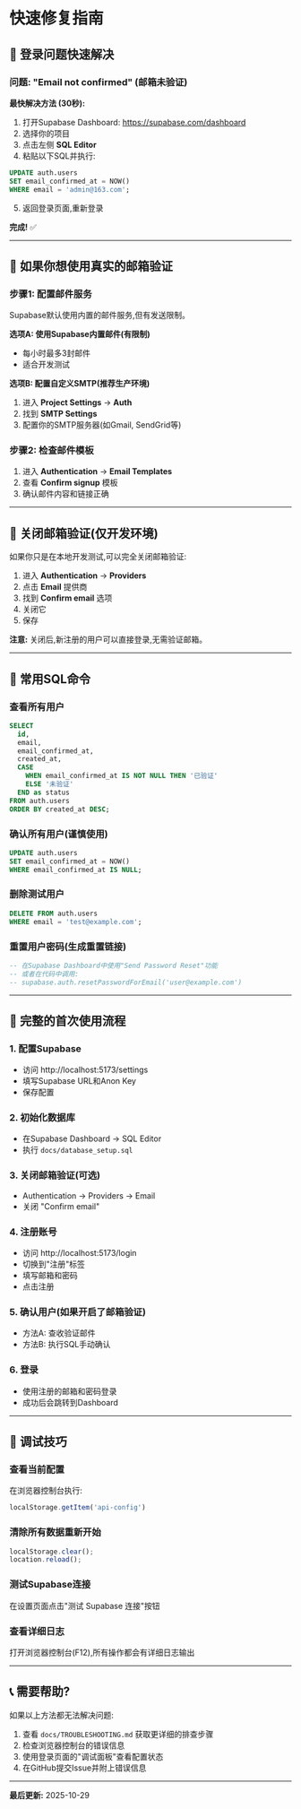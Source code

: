 # 快速修复指南

## 🚀 登录问题快速解决

### 问题: "Email not confirmed" (邮箱未验证)

**最快解决方法 (30秒):**

1. 打开Supabase Dashboard: https://supabase.com/dashboard
2. 选择你的项目
3. 点击左侧 **SQL Editor**
4. 粘贴以下SQL并执行:

```sql
UPDATE auth.users 
SET email_confirmed_at = NOW() 
WHERE email = 'admin@163.com';
```

5. 返回登录页面,重新登录

**完成!** ✅

---

## 📧 如果你想使用真实的邮箱验证

### 步骤1: 配置邮件服务

Supabase默认使用内置的邮件服务,但有发送限制。

**选项A: 使用Supabase内置邮件(有限制)**
- 每小时最多3封邮件
- 适合开发测试

**选项B: 配置自定义SMTP(推荐生产环境)**
1. 进入 **Project Settings** → **Auth**
2. 找到 **SMTP Settings**
3. 配置你的SMTP服务器(如Gmail, SendGrid等)

### 步骤2: 检查邮件模板

1. 进入 **Authentication** → **Email Templates**
2. 查看 **Confirm signup** 模板
3. 确认邮件内容和链接正确

---

## 🔧 关闭邮箱验证(仅开发环境)

如果你只是在本地开发测试,可以完全关闭邮箱验证:

1. 进入 **Authentication** → **Providers**
2. 点击 **Email** 提供商
3. 找到 **Confirm email** 选项
4. 关闭它
5. 保存

**注意:** 关闭后,新注册的用户可以直接登录,无需验证邮箱。

---

## 📝 常用SQL命令

### 查看所有用户
```sql
SELECT 
  id,
  email,
  email_confirmed_at,
  created_at,
  CASE 
    WHEN email_confirmed_at IS NOT NULL THEN '已验证'
    ELSE '未验证'
  END as status
FROM auth.users
ORDER BY created_at DESC;
```

### 确认所有用户(谨慎使用)
```sql
UPDATE auth.users 
SET email_confirmed_at = NOW() 
WHERE email_confirmed_at IS NULL;
```

### 删除测试用户
```sql
DELETE FROM auth.users 
WHERE email = 'test@example.com';
```

### 重置用户密码(生成重置链接)
```sql
-- 在Supabase Dashboard中使用"Send Password Reset"功能
-- 或者在代码中调用:
-- supabase.auth.resetPasswordForEmail('user@example.com')
```

---

## 🎯 完整的首次使用流程

### 1. 配置Supabase
- 访问 http://localhost:5173/settings
- 填写Supabase URL和Anon Key
- 保存配置

### 2. 初始化数据库
- 在Supabase Dashboard → SQL Editor
- 执行 `docs/database_setup.sql`

### 3. 关闭邮箱验证(可选)
- Authentication → Providers → Email
- 关闭 "Confirm email"

### 4. 注册账号
- 访问 http://localhost:5173/login
- 切换到"注册"标签
- 填写邮箱和密码
- 点击注册

### 5. 确认用户(如果开启了邮箱验证)
- 方法A: 查收验证邮件
- 方法B: 执行SQL手动确认

### 6. 登录
- 使用注册的邮箱和密码登录
- 成功后会跳转到Dashboard

---

## 🐛 调试技巧

### 查看当前配置
在浏览器控制台执行:
```javascript
localStorage.getItem('api-config')
```

### 清除所有数据重新开始
```javascript
localStorage.clear();
location.reload();
```

### 测试Supabase连接
在设置页面点击"测试 Supabase 连接"按钮

### 查看详细日志
打开浏览器控制台(F12),所有操作都会有详细日志输出

---

## 📞 需要帮助?

如果以上方法都无法解决问题:

1. 查看 `docs/TROUBLESHOOTING.md` 获取更详细的排查步骤
2. 检查浏览器控制台的错误信息
3. 使用登录页面的"调试面板"查看配置状态
4. 在GitHub提交Issue并附上错误信息

---

**最后更新:** 2025-10-29

